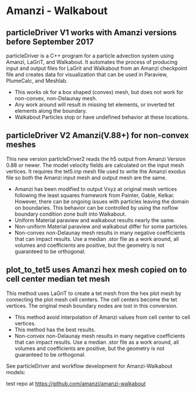 # Amanzi - Walkabout

## particleDriver V1 works with Amanzi versions before September 2017 

particleDriver is a C++ program for a particle advection system using Amanzi, LaGriT, and Walkabout. It automates the process of producing input and output files for LaGrit and Walkabout from an Amanzi checkpoint file and creates data for visualization that can be used in Paraview, PlumeCalc, and Meshlab. 

- This works ok for a box shaped (convex) mesh, but does not work for non-convex, non-Delaunay mesh.
- Any work around will result in missing tet elements, or inverted tet elements along the boundary.
- Walkabout Particles stop or have undefined behavior at these locations.


## particleDriver V2 Amanzi(V.88+) for non-convex meshes

This new version particleDriver2 reads the h5 output from Amanzi Version 0.88 or newer. The model velocity fields are calculated on the input mesh vertices. It requires the tet5.inp mesh file used to write the Amanzi exodus file so both the Amanzi input mesh and output mesh are the same. 

- Amanzi has been modified to output Vxyz at original mesh vertices following the least squares framework from Painter, Gable, Kelkar. However, there can be ongoing issues with particles leaving the domain on boundaries. This behavior can be controlled by using the noflow boundary condition zone built into Walkabout.
- Uniform Material paraview and walkabout results nearly the same.
- Non-uniform Material paraview and walkabout differ for some particles.
- Non-convex non-Delaunay mesh results in many negative coefficients that can impact results. Use a median .stor file as a work around, all volumes and coefficients are positive, but the geometry is not guaranteed to be orthogonal.


## plot_to_tet5 uses Amanzi hex mesh copied on to cell center median tet mesh 

This method uses LaGriT to create a tet mesh from the hex plot mesh by connecting the plot mesh cell centers. The cell centers become the tet vertices. The original mesh boundary nodes are lost in this conversion. 

- This method avoid interpolation of Amanzi values from cell center to cell vertices.
- This method has the best results.
- Non-convex non-Delaunay mesh results in many negative coefficients that can impact results. Use a median .stor file as a work around, all volumes and coefficients are positive, but the geometry is not guaranteed to be orthogonal.


See particleDriver and workflow development for Amanzi-Walkabout models:

   test repo at https://github.com/amanzi/amanzi-walkabout

